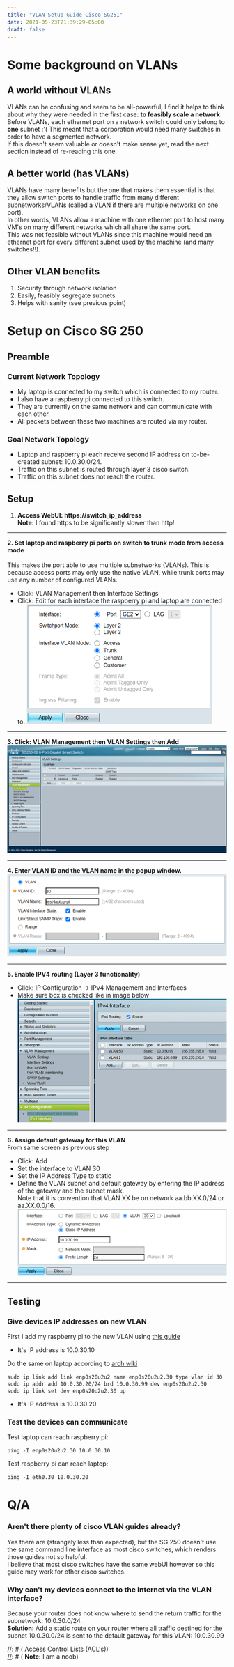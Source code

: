 ```yaml
---
title: "VLAN Setup Guide Cisco SG251"
date: 2021-05-23T21:39:29-05:00
draft: false
---
```


[//]: # ( todo: create a table of contents )
[//]: # ( here, link to engineers worksop for how to create vlans on raspberry pi? )
[//]: # ( and the link for setting it up on proxmox??? )
[//]: # ( try making port 8 not able to use vlan 30 by going to vlan management -> port to vlan -> filter vlan id = 30 )


[//]: # ( to research: wtf is switchport mode layer 3 )
[//]: # ( and what is gneral/customer modes )
[//]: # ( -- on the vlan management -> interface settings )

[//]: # ( why can't I make traffic route from 1 vlan to another via weird interfaces???? )
[//]: # ( Why does ping from my laptop to 10.0.30.99 not work but 10.0.30.20 does ????? )

[//]: # ( big source of confusion: why do I need ACL's if my no networks can communicate with each other already?? )



# Some background on VLANs

## A world without VLANs
VLANs can be confusing and seem to be all-powerful, I find it helps to think about why they were needed in the first case: **to feasibly scale a network.**  
Before VLANs, each ethernet port on a network switch could only belong to **one** subnet :'(
This meant that a corporation would need many switches in order to have a segmented network.  
If this doesn't seem valuable or doesn't make sense yet, read the next section instead of re-reading this one.

## A better world (has VLANs)
VLANs have many benefits but the one that makes them essential is that they allow switch ports to handle traffic from many different subnetworks/VLANs (called a VLAN if there are multiple networks on one port).  
In other words, VLANs allow a machine with one ethernet port to host many VM's on many different networks which all share the same port.  
This was not feasible without VLANs since this machine would need an ethernet port for every different subnet used by the machine (and many switches!!).  

## Other VLAN benefits

1. Security through network isolation
2. Easily, feasibly segregate subnets
3. Helps with sanity (see previous point)


# Setup on Cisco SG 250
## Preamble
[//]: # ( ### What is the end goal here? )
[//]: # ( To create VLANs to seem smart to attract a foolish mate duh. )  
[//]: # ( JK nobody is that foolish except me ... )  

### Current Network Topology
- My laptop is connected to my switch which is connected to my router.
- I also have a raspberry pi connected to this switch.
- They are currently on the same network and can communicate with each other.
- All packets between these two machines are routed via my router.

### Goal Network Topology
- Laptop and raspberry pi each receive second IP address on to-be-created subnet: 10.0.30.0/24.
- Traffic on this subnet is routed through layer 3 cisco switch.
- Traffic on this subnet does not reach the router.

## Setup
1. **Access WebUI: https://switch_ip_address**  
**Note:** I found https to be significantly slower than http!
* * *
**2. Set laptop and raspberry pi ports on switch to trunk mode from access mode**  
\
This makes the port able to use multiple subnetworks (VLANs).
This is because access ports may only use the native VLAN, while trunk ports may use any number of configured VLANs.
- Click: VLAN Management then Interface Settings
- Click: Edit for each interface the raspberry pi and laptop are connected to.
![Create trunk port](/static/make_trunk_port.png)
* * *
**3. Click: VLAN Management then VLAN Settings then Add**
![Add VLAN](/static/add_vlan.png)
* * *
**4. Enter VLAN ID and the VLAN name in the popup window.**
![Add VLAN](/static/adding_vlan_popup.png)
* * *
**5. Enable IPV4 routing (Layer 3 functionality)**
- Click: IP Configuration -> IPv4 Management and Interfaces
- Make sure box is checked like in image below
![Enable IPV4](/static/enable_ipv4.png)
* * *
**6. Assign default gateway for this VLAN**  
From same screen as previous step  
- Click: Add
- Set the interface to VLAN 30
- Set the IP Address Type to static
- Define the VLAN subnet and default gateway by entering the IP address of the gateway and the subnet mask.  
Note that it is convention that VLAN XX be on network aa.bb.XX.0/24 or aa.XX.0.0/16.
![Create static route](/static/create_static_route.png)
* * *

## Testing
### Give devices IP addresses on new VLAN
First I add my raspberry pi to the new VLAN using [this guide](https://engineerworkshop.com/blog/raspberry-pi-vlan-how-to-connect-your-rpi-to-multiple-networks/)  
- It's IP address is 10.0.30.10

Do the same on laptop according to [arch wiki](https://wiki.archlinux.org/title/VLAN)
```
sudo ip link add link enp0s20u2u2 name enp0s20u2u2.30 type vlan id 30
sudo ip addr add 10.0.30.20/24 brd 10.0.30.99 dev enp0s20u2u2.30
sudo ip link set dev enp0s20u2u2.30 up
```
- It's IP address is 10.0.30.20

### Test the devices can communicate
Test laptop can reach raspberry pi:
```
ping -I enp0s20u2u2.30 10.0.30.10
```

Test raspberry pi can reach laptop:
```
ping -I eth0.30 10.0.30.20
```

# Q/A
### Aren't there plenty of cisco VLAN guides already?
Yes there are (strangely less than expected), but the SG 250 doesn't use the same command line interface as most cisco switches, which renders those guides not so helpful.  
I believe that most cisco switches have the same webUI however so this guide may work for other cisco switches.

[//]: # ( The reason I made this guide is because the SG 250 doesn't use the same command line interface as most cisco switches, which renders guides for those switches less helpful. )

### Why can't my devices connect to the internet via the VLAN interface?  
Because your router does not know where to send the return traffic for the subnetwork: 10.0.30.0/24.  
**Solution:** Add a static route on your router where all traffic destined for the subnet 10.0.30.0/24 is sent to the default gateway for this VLAN: 10.0.30.99

[//]: # ( ### How do I stop other subnetworks from communicating with each other? )
[//]: # ( Access Control Lists (ACL's))  
[//]: # ( **Note:** I am a noob) 

